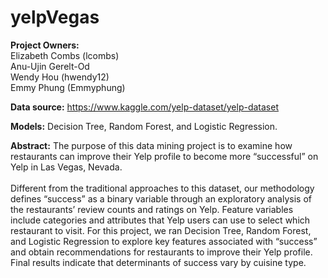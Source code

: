 # yelpVegas



**Project Owners:**\
Elizabeth Combs (lcombs)\
Anu-Ujin Gerelt-Od\
Wendy Hou (hwendy12)\
Emmy Phung (Emmyphung)

**Data source:** https://www.kaggle.com/yelp-dataset/yelp-dataset

**Models:** Decision Tree, Random Forest, and Logistic Regression.

**Abstract:**
The purpose of this data mining project is to examine how restaurants can improve their Yelp profile to become 
more “successful” on Yelp in Las Vegas, Nevada.\
\
Different from the traditional approaches to this dataset, 
our methodology defines “success” as a binary variable through an exploratory analysis of the restaurants’ 
review counts and ratings on Yelp. Feature variables include categories and attributes that Yelp users can use 
to select which restaurant to visit. For this project, we ran Decision Tree, Random Forest, and Logistic Regression 
to explore key features associated with “success” and obtain recommendations for restaurants to improve their Yelp profile. 
Final results indicate that determinants of success vary by cuisine type.
